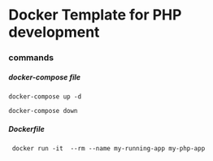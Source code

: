 # Docker Template for PHP development 
### commands
##### docker-compose file
```
docker-compose up -d
```
```
docker-compose down
```
##### Dockerfile
```
 docker run -it  --rm --name my-running-app my-php-app
```
